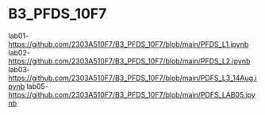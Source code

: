 # B3_PFDS_10F7
lab01-https://github.com/2303A510F7/B3_PFDS_10F7/blob/main/PFDS_L1.ipynb
lab02-https://github.com/2303A510F7/B3_PFDS_10F7/blob/main/PFDS_L2.ipynb
lab03-https://github.com/2303A510F7/B3_PFDS_10F7/blob/main/PDFS_L3_14Aug.ipynb
lab05-https://github.com/2303A510F7/B3_PFDS_10F7/blob/main/PDFS_LAB05.ipynb
